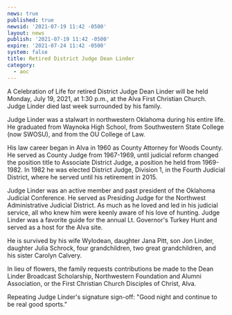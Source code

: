 ```yaml
---
news: true
published: true
newsid: '2021-07-19 11:42 -0500'
layout: news
publish: '2021-07-19 11:42 -0500'
expire: '2021-07-24 11:42 -0500'
system: false
title: Retired District Judge Dean Linder
category:
  - aoc
---
```

A Celebration of Life for retired District Judge Dean Linder will be held Monday, July 19, 2021, at 1:30 p.m., at the Alva First Christian Church.  Judge Linder died last week surrounded by his family.  

Judge Linder was a stalwart in northwestern Oklahoma during his entire life.  He graduated from Waynoka High School, from Southwestern State College (now SWOSU), and from the OU College of Law.

His law career began in Alva in 1960 as County Attorney for Woods County.  He served as County Judge from 1967-1969, until judicial reform changed the position title to Associate District Judge, a position he held from 1969-1982.  In 1982 he was elected District Judge, Division 1, in the Fourth Judicial District, where he served until his retirement in 2015.

Judge Linder was an active member and past president of the Oklahoma Judicial Conference.  He served as Presiding Judge for the Northwest Administrative Judicial District.  As much as he loved and led in his judicial service, all who knew him were keenly aware of his love of hunting.  Judge Linder was a favorite guide for the annual Lt. Governor's Turkey Hunt and served as a host for the Alva site.

He is survived by his wife Wylodean, daughter Jana Pitt, son Jon Linder, daughter Julia Schrock, four grandchildren, two great grandchildren, and his sister Carolyn Calvery.

In lieu of flowers, the family requests contributions be made to the Dean Linder Broadcast Scholarship, Northwestern Foundation and Alumni Association, or the First Christian Church Disciples of Christ, Alva.

Repeating Judge Linder's signature sign-off: "Good night and continue to be real good sports."